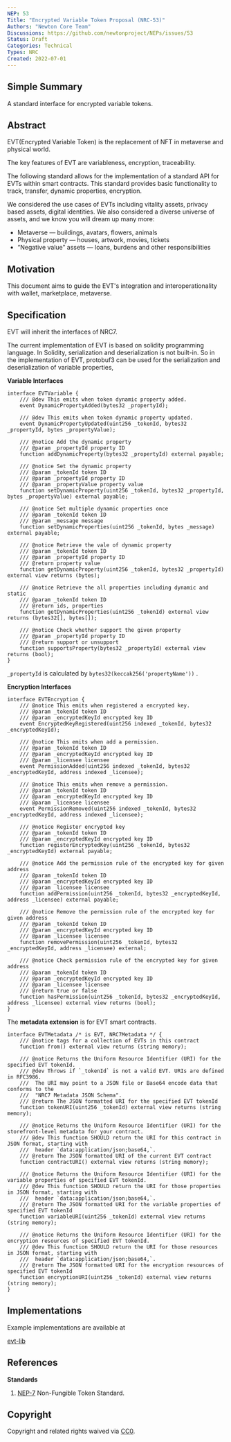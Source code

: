```yaml
---
NEP: 53
Title: "Encrypted Variable Token Proposal (NRC-53)"
Authors: "Newton Core Team"
Discussions: https://github.com/newtonproject/NEPs/issues/53
Status: Draft
Categories: Technical
Types: NRC
Created: 2022-07-01
---
```


## Simple Summary

A standard interface for encrypted variable tokens.

## Abstract

EVT(Encrypted Variable Token) is the replacement of NFT in metaverse and physical world.

The key features of EVT are variableness, encryption, traceability. 

The following standard allows for the implementation of a standard API for EVTs within smart contracts. This standard provides basic functionality to track, transfer, dynamic properties, encryption. 

We considered the use cases of EVTs including vitality assets, privacy based assets, digital identities. We also considered a diverse universe of assets, and we know you will dream up many more:

- Metaverse — buildings, avatars, flowers, animals
- Physical property — houses, artwork, movies, tickets
- “Negative value” assets — loans, burdens and other responsibilities

## Motivation

This document aims to guide the EVT's integration and interoperationality with wallet, marketplace, metaverse.

## Specification

EVT will inherit the interfaces of NRC7.

The current implementation of EVT is based on solidity programming language. In Solidity, serialization and deserialization is not built-in. So in the implementation of EVT, protobuf3 can be used for the serialization and deserialization of variable properties,

**Variable Interfaces**

```solidity
interface EVTVariable {
    /// @dev This emits when token dynamic property added.
    event DynamicPropertyAdded(bytes32 _propertyId);
    
    /// @dev This emits when token dynamic property updated.
    event DynamicPropertyUpdated(uint256 _tokenId, bytes32 _propertyId, bytes _propertyValue);

    /// @notice Add the dynamic property
    /// @param _propertyId property ID
    function addDynamicProperty(bytes32 _propertyId) external payable;

    /// @notice Set the dynamic property
    /// @param _tokenId token ID
    /// @param _propertyId property ID
    /// @param _propertyValue property value
    function setDynamicProperty(uint256 _tokenId, bytes32 _propertyId, bytes _propertyValue) external payable;

    /// @notice Set multiple dynamic properties once
    /// @param _tokenId token ID
    /// @param _message message
    function setDynamicProperties(uint256 _tokenId, bytes _message) external payable;

    /// @notice Retrieve the vale of dynamic property
    /// @param _tokenId token ID
    /// @param _propertyId property ID
    /// @return property value
    function getDynamicProperty(uint256 _tokenId, bytes32 _propertyId) external view returns (bytes);

    /// @notice Retrieve the all properties including dynamic and static
    /// @param _tokenId token ID
    /// @return ids, properties
    function getDynamicProperties(uint256 _tokenId) external view returns (bytes32[], bytes[]);

    /// @notice Check whether support the given property
    /// @param _propertyId property ID
    /// @return support or unsupport
    function supportsProperty(bytes32 _propertyId) external view returns (bool);
}
```

`_propertyId` is calculated by `bytes32(keccak256('propertyName'))` .

**Encryption Interfaces**

```solidity
interface EVTEncryption {
​    /// @notice This emits when registered a encrypted key.
​    /// @param _tokenId token ID
​    /// @param _encryptedKeyId encrypted key ID
​    event EncryptedKeyRegistered(uint256 indexed _tokenId, bytes32 _encryptedKeyId);

    /// @notice This emits when add a permission.
​    /// @param _tokenId token ID
​    /// @param _encryptedKeyId encrypted key ID
​    /// @param _licensee licensee
​    event PermissionAdded(uint256 indexed _tokenId, bytes32 _encryptedKeyId, address indexed _licensee);

    /// @notice This emits when remove a permission.
​    /// @param _tokenId token ID
​    /// @param _encryptedKeyId encrypted key ID
​    /// @param _licensee licensee
​    event PermissionRemoved(uint256 indexed _tokenId, bytes32 _encryptedKeyId, address indexed _licensee);

    /// @notice Register encrypted key
    /// @param _tokenId token ID
    /// @param _encryptedKeyId encrypted key ID
    function registerEncryptedKey(uint256 _tokenId, bytes32 _encryptedKeyId) external payable;

    /// @notice Add the permission rule of the encrypted key for given address
    /// @param _tokenId token ID
    /// @param _encryptedKeyId encrypted key ID
    /// @param _licensee licensee
    function addPermission(uint256 _tokenId, bytes32 _encryptedKeyId, address _licensee) external payable;

    /// @notice Remove the permission rule of the encrypted key for given address
    /// @param _tokenId token ID
    /// @param _encryptedKeyId encrypted key ID
    /// @param _licensee licensee
    function removePermission(uint256 _tokenId, bytes32 _encryptedKeyId, address _licensee) external;

    /// @notice Check permission rule of the encrypted key for given address
    /// @param _tokenId token ID
    /// @param _encryptedKeyId encrypted key ID
    /// @param _licensee licensee
    /// @return true or false
    function hasPermission(uint256 _tokenId, bytes32 _encryptedKeyId, address _licensee) external view returns (bool);
}
```

The **metadata extension** is for EVT smart contracts.

```solidity
interface EVTMetadata /* is EVT, NRC7Metadata */ {
    /// @notice tags for a collection of EVTs in this contract
    function from() external view returns (string memory);

    /// @notice Returns the Uniform Resource Identifier (URI) for the specified EVT tokenId.
    /// @dev Throws if `_tokenId` is not a valid EVT. URIs are defined in RFC3986. 
    ///  The URI may point to a JSON file or Base64 encode data that conforms to the
    ///  "NRC7 Metadata JSON Schema".
    /// @return The JSON formatted URI for the specified EVT tokenId
    function tokenURI(uint256 _tokenId) external view returns (string memory);

    /// @notice Returns the Uniform Resource Identifier (URI) for the storefront-level metadata for your contract.
    /// @dev This function SHOULD return the URI for this contract in JSON format, starting with
    ///  header `data:application/json;base64,`. 
    /// @return The JSON formatted URI of the current EVT contract
    function contractURI() external view returns (string memory);

    /// @notice Returns the Uniform Resource Identifier (URI) for the variable properties of specified EVT tokenId.
    /// @dev This function SHOULD return the URI for those properties in JSON format, starting with
    ///  header `data:application/json;base64,`. 
    /// @return The JSON formatted URI for the variable properties of specified EVT tokenId
    function variableURI(uint256 _tokenId) external view returns (string memory);

    /// @notice Returns the Uniform Resource Identifier (URI) for the encryption resources of specified EVT tokenId.
    /// @dev This function SHOULD return the URI for those resources in JSON format, starting with
    ///  header `data:application/json;base64,`. 
    /// @return The JSON formatted URI for the encryption resources of specified EVT tokenId
    function encryptionURI(uint256 _tokenId) external view returns (string memory); 
}
```

## Implementations

Example implementations are available at

[evt-lib](https://github.com/newtonproject/evt-lib)


## References

**Standards**

1. [NEP-7](https://neps.newtonproject.org/neps/nep-7) Non-Fungible Token Standard.

## Copyright

Copyright and related rights waived via [CC0](https://creativecommons.org/publicdomain/zero/1.0/).